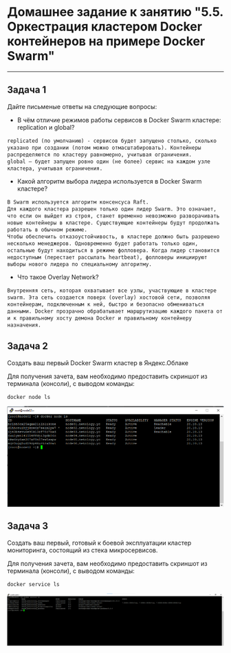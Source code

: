 # Домашнее задание к занятию "5.5. Оркестрация кластером Docker контейнеров на примере Docker Swarm"

---

## Задача 1

Дайте письменые ответы на следующие вопросы:

- В чём отличие режимов работы сервисов в Docker Swarm кластере: replication и global?  
``` 
replicated (по умолчанию) - cервисов будет запущено столько, сколько указано при создании (потом можно отмасштабировать). Контейнеры распределяются по кластеру равномерно, учитывая ограничения. 
global — будет запущен ровно один (не более) сервис на каждом узле кластера, учитывая ограничения.
```
- Какой алгоритм выбора лидера используется в Docker Swarm кластере?  
```
В Swarm используется алгоритм консенсуса Raft. 
Для каждого кластера разрешен только один лидер Swarm. Это означает, что если он выйдет из строя, станет временно невозможно разворачивать новые контейнеры в кластере. Существующие контейнеры будут продолжать работать в обычном режиме.
Чтобы обеспечить отказоустойчивость, в кластере должно быть разрешено несколько менеджеров. Одновременно будет работать только один, остальные будут находиться в режиме фолловера. Когда лидер становится недоступным (перестает рассылать heartbeat), фолловеры инициируют выборы нового лидера по специальному алгоритму. 
```
- Что такое Overlay Network?  
```
Внутренняя сеть, которая охватывает все узлы, участвующие в кластере swarm. Эта сеть создается поверх (overlay) хостовой сети, позволяя контейнерам, подключенным к ней, быстро и безопасно обмениваться данными. Docker прозрачно обрабатывает маршрутизацию каждого пакета от и к правильному хосту демона Docker и правильному контейнеру назначения.
```
## Задача 2

Создать ваш первый Docker Swarm кластер в Яндекс.Облаке

Для получения зачета, вам необходимо предоставить скриншот из терминала (консоли), с выводом команды:
```
docker node ls
```
![img.png](img.png)

## Задача 3

Создать ваш первый, готовый к боевой эксплуатации кластер мониторинга, состоящий из стека микросервисов.

Для получения зачета, вам необходимо предоставить скриншот из терминала (консоли), с выводом команды:
```
docker service ls
```
![img_1.png](img_1.png)

